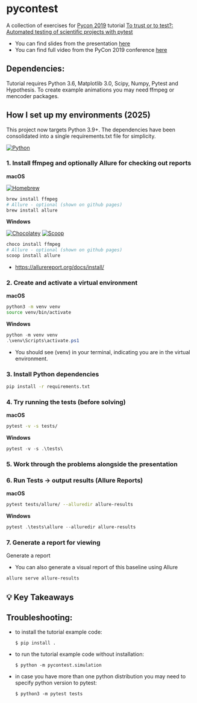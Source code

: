 # pycontest

A collection of exercises for [Pycon 2019](https://us.pycon.org/2019/) 
tutorial [To trust or to test?: Automated testing of scientific projects with pytest](https://us.pycon.org/2019/schedule/presentation/82/)

- You can find slides from the presentation [here](https://djarecka.github.io/pycontest/presentation/#1)
- You can find full video from the PyCon 2019 conference [here](https://pyvideo.org/pycon-us-2019/to-trust-or-to-test-automated-testing-of-scientific-projects-with-pytest.html)

Dependencies:
-------------

Tutorial requires Python 3.6, Matplotlib 3.0, Scipy, Numpy, Pytest and Hypothesis.
To create example animations you may need ffmpeg or mencoder packages. 

## How I set up my environments (2025)

This project now targets Python 3.9+. The dependencies have been consolidated into a single requirements.txt file for simplicity.


[![Python](https://img.shields.io/badge/python-3.9%2B-blue?logo=python&logoColor=white)](https://www.python.org/)

### 1. Install ffmpeg and optionally Allure for checking out reports

**macOS**

[![Homebrew](https://img.shields.io/badge/Homebrew-%20Install-000?logo=homebrew&logoColor=white)](https://brew.sh/)

```bash
brew install ffmpeg
# Allure - optional (shown on github pages)
brew install allure
```

**Windows**

[![Chocolatey](https://img.shields.io/badge/Chocolatey-%20Install-blue?logo=chocolatey&logoColor=white)](https://chocolatey.org/install)
[![Scoop](https://img.shields.io/badge/Scoop-%20Install-blue?logo=windows&logoColor=white)](https://scoop.sh/)

```powershell
choco install ffmpeg
# Allure - optional (shown on github pages)
scoop install allure
```
- https://allurereport.org/docs/install/

### 2. Create and activate a virtual environment

**macOS**

```bash
python3 -m venv venv
source venv/bin/activate
```

**Windows**

```powershell
python -m venv venv
.\venv\Scripts\activate.ps1
```

- You should see (venv) in your terminal, indicating you are in the virtual environment.

### 3. Install Python dependencies

```bash
pip install -r requirements.txt
```

### 4. Try running the tests (before solving)

**macOS**

```bash
pytest -v -s tests/
```

**Windows**

```powershell
pytest -v -s .\tests\
```

### 5. Work through the problems alongside the presentation

### 6. Run Tests -> output results (Allure Reports)

**macOS**

```bash
pytest tests/allure/ --alluredir allure-results
```

**Windows**

```powershell
pytest .\tests\allure --alluredir allure-results
```

### 7. Generate a report for viewing
Generate a report
- You can also generate a visual report of this baseline using Allure

```bash
allure serve allure-results
```

## 💡 Key Takeaways

Troubleshooting:
----------------
- to install the tutorial example code:
  ```
  $ pip install .
  ```

- to run the tutorial example code without installation:
  ```
  $ python -m pycontest.simulation
  ```

- in case you have more than one python distribution you may need to specify python version to pytest:
  ```
  $ python3 -m pytest tests                      
  ```
